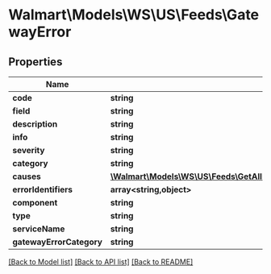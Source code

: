 # Walmart\Models\WS\US\Feeds\GatewayError

## Properties

Name | Type | Description | Notes
------------ | ------------- | ------------- | -------------
**code** | **string** |  |
**field** | **string** |  | [optional]
**description** | **string** |  | [optional]
**info** | **string** |  | [optional]
**severity** | **string** |  | [optional]
**category** | **string** |  | [optional]
**causes** | [**\Walmart\Models\WS\US\Feeds\GetAllFeedStatuses200ResponseErrorsInnerCausesInner[]**](GetAllFeedStatuses200ResponseErrorsInnerCausesInner.md) |  | [optional]
**errorIdentifiers** | **array<string,object>** |  | [optional]
**component** | **string** |  | [optional]
**type** | **string** |  | [optional]
**serviceName** | **string** |  | [optional]
**gatewayErrorCategory** | **string** |  | [optional]


[[Back to Model list]](./) [[Back to API list]](../../../../../README.md#supported-apis) [[Back to README]](../../../../../README.md)
